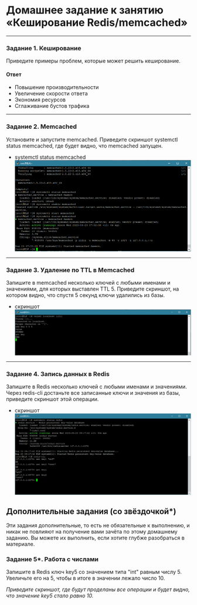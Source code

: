 # Домашнее задание к занятию «Кеширование Redis/memcached»
---
### Задание 1. Кеширование 

Приведите примеры проблем, которые может решить кеширование. 

#### Ответ
* Повышение производительности
* Увеличение скорости ответа
* Экономия ресурсов
* Сглаживание бустов трафика

---

### Задание 2. Memcached

Установите и запустите memcached.
Приведите скриншот systemctl status memcached, где будет видно, что memcached запущен.

* systemctl status memcached ![скрин](img/hw-11-02/2.png)
---

### Задание 3. Удаление по TTL в Memcached

Запишите в memcached несколько ключей с любыми именами и значениями, для которых выставлен TTL 5. 
Приведите скриншот, на котором видно, что спустя 5 секунд ключи удалились из базы.
* скриншот ![скрин](img/hw-11-02/3.png)
---

### Задание 4. Запись данных в Redis

Запишите в Redis несколько ключей с любыми именами и значениями. 
Через redis-cli достаньте все записанные ключи и значения из базы, приведите скриншот этой операции.
* скриншот ![скрин](img/hw-11-02/4.png)

## Дополнительные задания (со звёздочкой*)
Эти задания дополнительные, то есть не обязательные к выполнению, и никак не повлияют на получение вами зачёта по этому домашнему заданию. Вы можете их выполнить, если хотите глубже разобраться в материале.

### Задание 5*. Работа с числами 

Запишите в Redis ключ key5 со значением типа "int" равным числу 5. Увеличьте его на 5, чтобы в итоге в значении лежало число 10.  

*Приведите скриншот, где будут проделаны все операции и будет видно, что значение key5 стало равно 10.*
